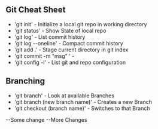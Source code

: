 ## Git Cheat Sheet

* 'git init' - Initialize a local git repo in working    directory
* 'git status' - Show State of local repo
* 'git log' - List commit history
* 'git log --oneline' - Compact commit history
* 'git add .' - Stage current directory in git index
* 'git commit -m "msg" ' -
* 'git config -l' - List git and repo configuration


## Branching
* 'git branch' - Look at available Branches
* 'git branch (new branch name)' - Creates a new Branch
* 'git checkout (branch name)' - Switches to that Branch

--Some change
--More Changes
